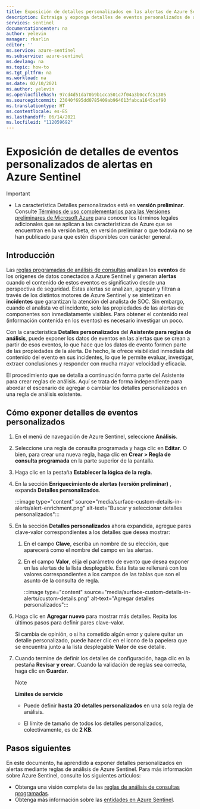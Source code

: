 ```yaml
---
title: Exposición de detalles personalizados en las alertas de Azure Sentinel | Microsoft Docs
description: Extraiga y exponga detalles de eventos personalizados de alertas en las reglas análisis de Azure Sentinel para obtener información de incidentes mejor y más completa.
services: sentinel
documentationcenter: na
author: yelevin
manager: rkarlin
editor: ''
ms.service: azure-sentinel
ms.subservice: azure-sentinel
ms.devlang: na
ms.topic: how-to
ms.tgt_pltfrm: na
ms.workload: na
ms.date: 02/10/2021
ms.author: yelevin
ms.openlocfilehash: 97cd4d51da70b9b1cca501c7f04a3b0ccfc51305
ms.sourcegitcommit: 23040f695dd0785409ab964613fabca1645cef90
ms.translationtype: HT
ms.contentlocale: es-ES
ms.lasthandoff: 06/14/2021
ms.locfileid: "112059692"
---
```

# <a name="surface-custom-event-details-in-alerts-in-azure-sentinel"></a>Exposición de detalles de eventos personalizados de alertas en Azure Sentinel 

> [!IMPORTANT]
>
> - La característica Detalles personalizados está en **versión preliminar**. Consulte [Términos de uso complementarios para las Versiones preliminares de Microsoft Azure](https://azure.microsoft.com/support/legal/preview-supplemental-terms/) para conocer los términos legales adicionales que se aplican a las características de Azure que se encuentran en la versión beta, en versión preliminar o que todavía no se han publicado para que estén disponibles con carácter general.

## <a name="introduction"></a>Introducción

Las [reglas programadas de análisis de consultas](tutorial-detect-threats-custom.md) analizan los **eventos** de los orígenes de datos conectados a Azure Sentinel y generan **alertas** cuando el contenido de estos eventos es significativo desde una perspectiva de seguridad. Estas alertas se analizan, agrupan y filtran a través de los distintos motores de Azure Sentinel y se sintetizan en **incidentes** que garantizan la atención del analista de SOC. Sin embargo, cuando el analista ve el incidente, solo las propiedades de las alertas de componentes son inmediatamente visibles. Para obtener el contenido real (información contenida en los eventos) es necesario investigar un poco.

Con la característica **Detalles personalizados** del **Asistente para reglas de análisis**, puede exponer los datos de eventos en las alertas que se crean a partir de esos eventos, lo que hace que los datos de evento formen parte de las propiedades de la alerta. De hecho, le ofrece visibilidad inmediata del contenido del evento en sus incidentes, lo que le permite evaluar, investigar, extraer conclusiones y responder con mucha mayor velocidad y eficacia.

El procedimiento que se detalla a continuación forma parte del Asistente para crear reglas de análisis. Aquí se trata de forma independiente para abordar el escenario de agregar o cambiar los detalles personalizados en una regla de análisis existente.

## <a name="how-to-surface-custom-event-details"></a>Cómo exponer detalles de eventos personalizados

1. En el menú de navegación de Azure Sentinel, seleccione **Análisis**.

1. Seleccione una regla de consulta programada y haga clic en **Editar**. O bien, para crear una nueva regla, haga clic en **Crear > Regla de consulta programada** en la parte superior de la pantalla.

1. Haga clic en la pestaña **Establecer la lógica de la regla**.

1. En la sección **Enriquecimiento de alertas (versión preliminar)** , expanda **Detalles personalizados**.

    :::image type="content" source="media/surface-custom-details-in-alerts/alert-enrichment.png" alt-text="Buscar y seleccionar detalles personalizados":::

1. En la sección **Detalles personalizados** ahora expandida, agregue pares clave-valor correspondientes a los detalles que desea mostrar:

    1. En el campo **Clave**, escriba un nombre de su elección, que aparecerá como el nombre del campo en las alertas.

    1. En el campo **Valor**, elija el parámetro de evento que desea exponer en las alertas de la lista desplegable. Esta lista se rellenará con los valores correspondientes a los campos de las tablas que son el asunto de la consulta de regla.
    
        :::image type="content" source="media/surface-custom-details-in-alerts/custom-details.png" alt-text="Agregar detalles personalizados":::

1. Haga clic en **Agregar nuevo** para mostrar más detalles. Repita los últimos pasos para definir pares clave-valor. 

    Si cambia de opinión, o si ha cometido algún error y quiere quitar un detalle personalizado, puede hacer clic en el icono de la papelera que se encuentra junto a la lista desplegable **Valor** de ese detalle.

1. Cuando termine de definir los detalles de configuración, haga clic en la pestaña **Revisar y crear**. Cuando la validación de reglas sea correcta, haga clic en **Guardar**.

    > [!NOTE]
    > 
    > **Límites de servicio**
    > - Puede definir **hasta 20 detalles personalizados** en una sola regla de análisis.
    >
    > - El límite de tamaño de todos los detalles personalizados, colectivamente, es de **2 KB**.

## <a name="next-steps"></a>Pasos siguientes
En este documento, ha aprendido a exponer detalles personalizados en alertas mediante reglas de análisis de Azure Sentinel. Para más información sobre Azure Sentinel, consulte los siguientes artículos:
- Obtenga una visión completa de las [reglas de análisis de consultas programadas](tutorial-detect-threats-custom.md).
- Obtenga más información sobre las [entidades en Azure Sentinel](entities-in-azure-sentinel.md).
